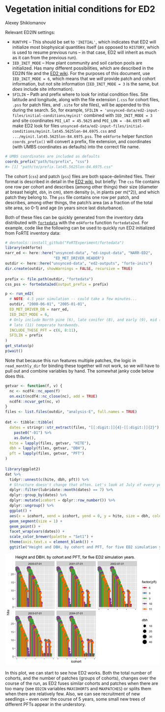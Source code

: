 Vegetation initial conditions for ED2
================
Alexey Shiklomanov

Relevant ED2IN settings:

  - `RUNTYPE` – This should be set to `'INITIAL'`, which indicates that
    ED2 will initialize most biophysical quantities itself (as opposed
    to `HISTORY`, which is used to resume previous runs – in that case,
    ED2 will inherit as much as it can from the previous run).
  - `IED_INIT_MODE` – How plant community and soil carbon pools are
    initialized. Has many different possibilities, which are described
    in the ED2IN file and the [ED2
    wiki](https://github.com/EDmodel/ED2/wiki/Initial-conditions). For
    the purposes of this document, use `IED_INIT_MODE = 6`, which means
    that we *will* provide patch and cohort information, but not site
    information (`IED_INIT_MODE = 3` is the same, but *does* include
    site information).
  - `SFILIN` – Path and prefix where to look for initial condition
    files. Site latitude and longitude, along with the file extension
    (`.css` for cohort files, `.pss` for patch files, and `.site` for
    site files), will be appended to this during the search. So, for
    example, `SFILIN =
    'unsynced-data/ed2-input-files/initial-conditions/myinit'` combined
    with `IED_INIT_MODE = 3` and site coordinates `POI_LAT = 45.5625`
    and `POI_LON = -84.6975` will make ED2 look for files
    `unsynced-data/ed2-input-files/initial-conditions/myinit.lat45.5625lon-84.6975.css`
    and `.../myinit.lat45.5625lon-84.6975.pss`. The `ed4forte` helper
    function `coords_prefix()` will convert a prefix, file extension,
    and coordinates (with UMBS coordinates as defaults) into the correct
    file name.

<!-- end list -->

``` r
# UMBS coordinates are included as defaults
coords_prefix("path/to/prefix", "css")
#> [1] "path/to/prefix.lat45.5625lon-84.6975.css"
```

The cohort (`css`) and patch (`pss`) files are both space-delimited
files. Their format is described in detail in the [ED2
wiki](https://github.com/EDmodel/ED2/wiki/Initial-conditions), but
briefly: The `css` file contains one row per cohort and describes (among
other things) their size (diameter at breast height, `dbh`, in cm), stem
density (`n`, in plants per m\(^2\)), and which patch they belong to.
The `pss` file contains one row per patch, and describes, among other
things, the patch’s area (as a fraction of the total site area, so 0-1)
and age (in years since last disturbance).

Both of these files can be quickly generated from the inventory data
distributed with
[`fortedata`](https://github.com/FoRTExperiment/fortedata) with the
`ed4forte` function `fortedata2ed`. For example, code like the following
can be used to quickly run ED2 initialized from FoRTE inventory data:

``` r
# devtools::install_github("FoRTExperiment/fortedata")
library(ed4forte)
narr_ed <- here::here("unsynced-data", "ed-input-data", "NARR-ED2",
                      "ED_MET_DRIVER_HEADER")
outdir <- here::here("unsynced-data", "ed2-outputs", "forte-inits")
dir.create(outdir, showWarnings = FALSE, recursive = TRUE)

prefix <- file.path(outdir, "fortedata")
css_pss <- fortedata2ed(output_prefix = prefix)
```

``` r
p <- run_ed2(
  # NOTE: 4.5 year simulation -- could take a few minutes...
  outdir, "2000-06-01", "2005-01-01",
  ED_MET_DRIVER_DB = narr_ed,
  IED_INIT_MODE = 6,
  # Only include North pine (6), late conifer (8), and early (9), mid (10), and
  # late (11) temperate hardwoods.
  INCLUDE_THESE_PFT = c(6, 8:11),
  SFILIN = prefix
)
get_status(p)
p$wait()
```

Note that because this run features multiple patches, the logic in
`read_monthly_dir` for binding these together will not work, so we will
have to pull out and combine variables by hand. The somewhat janky code
below does this.

``` r
getvar <- function(f, v) {
  nc <- ncdf4::nc_open(f)
  on.exit(ncdf4::nc_close(nc), add = TRUE)
  ncdf4::ncvar_get(nc, v)
}
files <- list.files(outdir, "analysis-E", full.names = TRUE)

dat <- tibble::tibble(
  dates = stringr::str_extract(files, "[[:digit:]]{4}-[[:digit:]]{2}") %>%
    paste0("-01") %>%
    as.Date(),
  hite = lapply(files, getvar, "HITE"),
  dbh = lapply(files, getvar, "DBH"),
  pft = lapply(files, getvar, "PFT")
)

library(ggplot2)
dat %>%
  tidyr::unnest(c(hite, dbh, pft)) %>%
  # Structure doesn't change that often. Let's look at July of every year.
  dplyr::filter(lubridate::month(dates) == 7) %>%
  dplyr::group_by(dates) %>%
  dplyr::mutate(icohort = dplyr::row_number()) %>%
  dplyr::ungroup() %>%
  ggplot() +
  aes(x = icohort, xend = icohort, yend = 0, y = hite, size = dbh, color = factor(pft)) +
  geom_segment(size = 1) +
  geom_point() +
  facet_wrap(vars(dates)) +
  scale_color_brewer(palette = "Set1") +
  theme(axis.text.x = element_blank()) +
  ggtitle("Height and DBH, by cohort and PFT, for five ED2 simulation years.")
```

![](03-initial-conditions_files/figure-gfm/read-outputs-1.png)<!-- -->

In this plot, we can start to see how ED2 works. Both the total number
of cohorts, and the number of patches (groups of cohorts), changes over
the course of the run, as ED2 fuses similar cohorts and patches when
there are too many (see `ED2IN` variables `MAXCOHORTS` and `MAXPATCHES`)
or splits them when there are relatively few. Also, we can see
recruitment of new seedlings – even over the course of 5 years, some
small new trees of different PFTs appear in the understory.
